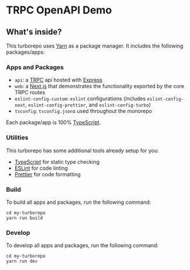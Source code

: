# TRPC OpenAPI Demo

## What's inside?

This turborepo uses [Yarn](https://classic.yarnpkg.com/) as a package manager. It includes the following packages/apps:

### Apps and Packages

- `api`: a [TRPC](https://trpc.io) api hosted with [Express](https://expressjs.com/)
- `web`: a [Next.js](https://nextjs.org/) that demonstrates the functionality exported by the core TRPC routes
- `eslint-config-custom`: `eslint` configurations (includes `eslint-config-next`, `eslint-config-prettier`, and `eslint-config-turbo`)
- `tsconfig`: `tsconfig.json`s used throughout the monorepo

Each package/app is 100% [TypeScript](https://www.typescriptlang.org/).

### Utilities

This turborepo has some additional tools already setup for you:

- [TypeScript](https://www.typescriptlang.org/) for static type checking
- [ESLint](https://eslint.org/) for code linting
- [Prettier](https://prettier.io) for code formatting

### Build

To build all apps and packages, run the following command:

```
cd my-turborepo
yarn run build
```

### Develop

To develop all apps and packages, run the following command:

```
cd my-turborepo
yarn run dev
```
